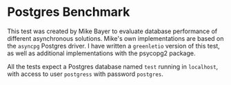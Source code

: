Postgres Benchmark
==================

This test was created by Mike Bayer to evaluate database performance of
different asynchronous solutions. Mike's own implementations are based on the
`asyncpg` Postgres driver. I have written a `greenletio` version of this test,
as well as additional implementations with the psycopg2 package.

All the tests expect a Postgres database named `test` running in `localhost`,
with access to user `postgress` with password `postgres`.
